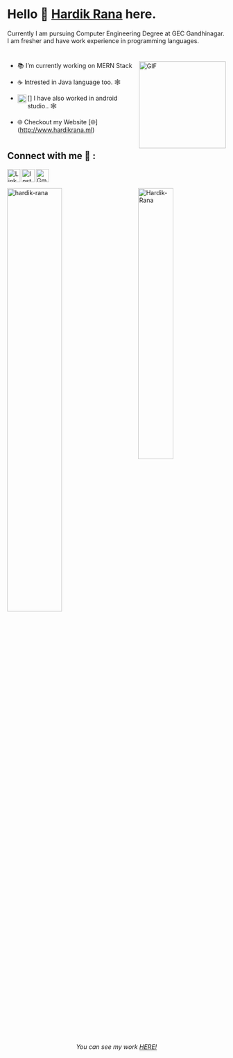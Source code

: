 # Hello 👋 [Hardik Rana](https://github.com/Hardik-Rana) here. 


Currently I am pursuing Computer Engineering Degree at GEC Gandhinagar. I am fresher and have work experience in programming languages. 
<br>
 #
<img align="right" height="200px" alt="GIF" src="https://i.pinimg.com/originals/e4/26/70/e426702edf874b181aced1e2fa5c6cde.gif" />

- 📚 I’m currently working on MERN Stack <br/>

- ☕ Intrested in Java language too. 🕸 <br/>

- [<img align="left" alt="android" width="20px" src="https://www.vectorlogo.zone/logos/android/android-icon.svg" />] I have also worked in android studio.. 🕸 <br/>

- 🌐 Checkout my Website [🌐] (http://www.hardikrana.ml)
#
## Connect with me 🤝 :


[<img align="left" alt="LinkedIn" width="30px" src="https://www.vectorlogo.zone/logos/linkedin/linkedin-tile.svg" />](https://www.linkedin.com/in/mr-hardik-rana-832345214)
[<img align="left" alt="Instagram" width="30px" src="https://www.vectorlogo.zone/logos/instagram/instagram-tile.svg" />](https://www.instagram.com/ranahardik360/)
[<img alt="Gmail" src="https://www.vectorlogo.zone/logos/gmail/gmail-tile.svg" width="30px">](mailto:ranahardik2207@gmail.com)
<br>
<p> <img src="https://github-readme-stats.vercel.app/api?username=Hardik-Rana&show_icons=true" alt="hardik-rana" width="50%"/> 
<img src="https://github-readme-stats.vercel.app/api/top-langs/?username=Hardik-Rana&layout=compact" alt="Hardik-Rana" align="right" width="40%"/> </p>


<p align="center">
<h6 align="center">You can see my work <a href="https://github.com/Hardik-Rana?tab=repositories"> HERE!</a></h6>
</p>
